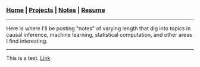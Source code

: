### [Home](README.md) | [Projects](Projects.md) | [Notes](Notes.md) | [Resume](docs/Adam_R_Rohde_Resume.pdf)


---

Here is where I'll be posting "notes" of varying length that dig into topics in causal inference, machine learning, statistical computation, and other areas I find interesting.

---

This is a test. [Link](https://adam-rohde.github.io/Notes/IPW--2021-10-13-.html) 
